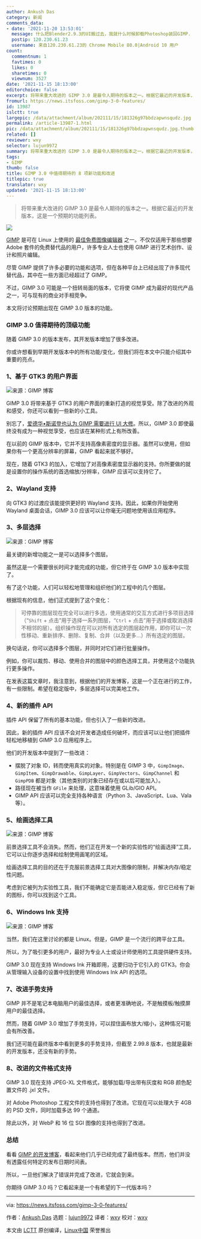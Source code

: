 ```yaml
---
author: Ankush Das
category: 新闻
comments_data:
- date: '2021-11-20 13:53:01'
  message: 什么把Blender2.9.3的UI搬过去，我就什么时候卸载Photoshop装回GIMP.
  postip: 120.230.61.23
  username: 来自120.230.61.23的 Chrome Mobile 80.0|Android 10 用户
count:
  commentnum: 1
  favtimes: 0
  likes: 0
  sharetimes: 0
  viewnum: 3527
date: '2021-11-15 18:13:00'
editorchoice: false
excerpt: 将带来重大改进的 GIMP 3.0 是最令人期待的版本之一。根据它最近的开发版本，这是一个预期的功能列表。
fromurl: https://news.itsfoss.com/gimp-3-0-features/
id: 13987
islctt: true
largepic: /data/attachment/album/202111/15/181326g97bbdzapwnsqudz.jpg
permalink: /article-13987-1.html
pic: /data/attachment/album/202111/15/181326g97bbdzapwnsqudz.jpg.thumb.jpg
related: []
reviewer: wxy
selector: lujun9972
summary: 将带来重大改进的 GIMP 3.0 是最令人期待的版本之一。根据它最近的开发版本，这是一个预期的功能列表。
tags:
- GIMP
thumb: false
title: GIMP 3.0 中值得期待的 8 项新功能和改进
titlepic: true
translator: wxy
updated: '2021-11-15 18:13:00'
---
```



> 
> 将带来重大改进的 GIMP 3.0 是最令人期待的版本之一。根据它最近的开发版本，这是一个预期的功能列表。
> 
> 
> 


![](/data/attachment/album/202111/15/181326g97bbdzapwnsqudz.jpg)


[GIMP](https://www.gimp.org/) 是可在 Linux 上使用的 [最佳免费图像编辑器](https://itsfoss.com/image-applications-ubuntu-linux/) 之一。不仅仅适用于那些想要 Adobe 套件的免费替代品的用户，许多专业人士也使用 GIMP 进行艺术创作、设计和照片编辑。


尽管 GIMP 提供了许多必要的功能和选项，但在各种平台上已经出现了许多现代替代品，其中在一些方面已经超过了 GIMP。


不过，GIMP 3.0 可能是一个扭转局面的版本，它将使 GIMP 成为最好的现代产品之一，可与现有的商业对手相竞争。


本文将讨论预期出现在 GIMP 3.0 版本的功能。


### GIMP 3.0 值得期待的顶级功能


随着 GIMP 3.0 的版本发布，其开发版本增加了很多改进。


你或许想看到早期开发版本中的所有功能/变化，但我们将在本文中只能介绍其中重要的亮点。


### 1、基于 GTK3 的用户界面


![来源：GIMP 博客](/data/attachment/album/202111/15/181327r3u32nfk03nbdzfn.png)


GIMP 3.0 将带来基于 GTK3 的用户界面的重新打造的视觉享受。除了改进的外观和感受，你还可以看到一些新的小工具。


别忘了，[爱德华•斯诺登也认为 GIMP 需要进行 UI 大修](https://news.itsfoss.com/gimp-ui-edward-snowden/)。所以，GIMP 3.0 即使最终没有成为一种视觉享受，也应该在某种形式上有所改善。


在以前的 GIMP 版本中，它并不支持高像素密度的显示器。虽然可以使用，但如果你有一个更高分辨率的屏幕，GIMP 看起来就不够好。


现在，随着 GTK3 的加入，它增加了对高像素密度显示器的支持。你所要做的就是设置你的操作系统的首选缩放/分辨率，GIMP 应该可以支持它了。


### 2、Wayland 支持


向 GTK3 的过渡应该能提供更好的 Wayland 支持。因此，如果你开始使用 Wayland 桌面会话，GIMP 3.0 应该可以让你毫无问题地使用该应用程序。


### 3、多层选择


![来源：GIMP 博客](/data/attachment/album/202111/15/181328y61jbjlwlbjb2ytw.png)


最关键的新增功能之一是可以选择多个图层。


虽然这是一个需要很长时间才能完成的功能，但它终于在 GIMP 3.0 版本中实现了。


有了这个功能，人们可以轻松地管理和组织他们的工程中的几个图层。


根据现有的信息，他们正式提到了这个变化：



> 
> 可停靠的图层现在完全可以进行多选，使用通常的交互方式进行多项目选择（“`Shift` + 点击”用于选择一系列图层，“`Ctrl` + 点击”用于选择或取消选择不相邻的层）。组织操作现在可以对所有选定的图层起作用，即你可以一次性移动、重新排序、删除、复制、合并（以及更多...）所有选定的图层。
> 
> 
> 


换句话说，你可以选择多个图层，并同时对它们进行批量操作。


例如，你可以裁剪、移动、使用合并的图层中的颜色选择工具，并使用这个功能执行更多操作。


在发表这篇文章时，我注意到，根据他们的开发博客，这是一个正在进行的工作，有一些限制。希望在稳定版中，多层选择可以完美地工作。


### 4、新的插件 API


插件 API 保留了所有的基本功能，但也引入了一些新的改进。


因此，新的插件 API 应该不会对开发者造成任何破坏，而应该可以让他们把插件轻松地移植到 GIMP 3.0 应用程序上。


他们的开发版本中提到了一些改进：


* 摆脱了对象 ID，转而使用真实的对象。特别是在 GIMP 3 中，`GimpImage`、`GimpItem`、`GimpDrawable`、`GimpLayer`、`GimpVectors`、`GimpChannel` 和 `GimpPDB` 都是对象（其他类别的对象已经存在或以后可能加入）。
* 路径现在被当作 `GFile` 来处理，这意味着使用 GLib/GIO API。
* GIMP API 应该可以完全支持各种语言（Python 3、JavaScript、Lua、Vala 等）。


### 5、绘画选择工具


![来源：GIMP 博客](/data/attachment/album/202111/15/181329rz05v777euxvd0ei.png)


前景选择工具不会消失。然而，他们正在开发一个新的实验性的“绘画选择”工具，它可以让你逐步选择和绘制使用画笔的区域。


绘画选择工具的目的还在于克服前景选择工具对大图像的限制，并解决内存/稳定性问题。


考虑到它被列为实验性工具，我们不能确定它是否能进入稳定版，但它已经有了新的图标，你可以找到这个工具。


### 6、Windows Ink 支持


![来源：GIMP 博客](/data/attachment/album/202111/15/181330qtwz8475bbwwtwc8.png)


当然，我们在这里讨论的都是 Linux。但是，GIMP 是一个流行的跨平台工具。


所以，为了吸引更多的用户，最好为专业人士或设计师使用的工具提供硬件支持。


GIMP 3.0 现在支持 Windows Ink 开箱即用，这要归功于它引入的 GTK3。你会从管理输入设备的设置中找到使用 Windows Ink API 的选项。


### 7、改进手势支持


GIMP 并不是笔记本电脑用户的最佳选择，或者更准确地说，不是触摸板/触摸屏用户的最佳选择。


然而，随着 GIMP 3.0 增加了手势支持，可以捏住画布放大/缩小，这种情况可能会有所改善。


我们还可能在最终版本中看到更多的手势支持，但截至 2.99.8 版本，也就是最新的开发版本，还没有新的手势。


### 8、改进的文件格式支持


GIMP 3.0 现在支持 JPEG-XL 文件格式，能够加载/导出带有灰度和 RGB 颜色配置文件的 .jxl 文件。


对 Adobe Photoshop 工程文件的支持也得到了改进。它现在可以处理大于 4GB 的 PSD 文件，同时加载多达 99 个通道。


除此以外，对 WebP 和 16 位 SGI 图像的支持也得到了改进。


### 总结


看看 [GIMP 的开发博客](https://www.gimp.org/news/2021/10/20/gimp-2-99-8-released/)，看起来他们几乎已经完成了最终版本。然而，他们并没有透露任何特定的发布日期时间表。


所以，一旦他们解决了错误并完成了改进，它就会到来。


你期待 GIMP 3.0 吗？它看起来是一个有希望的下一代版本吗？




---


via: <https://news.itsfoss.com/gimp-3-0-features/>


作者：[Ankush Das](https://news.itsfoss.com/author/ankush/) 选题：[lujun9972](https://github.com/lujun9972) 译者：[wxy](https://github.com/wxy) 校对：[wxy](https://github.com/wxy)


本文由 [LCTT](https://github.com/LCTT/TranslateProject) 原创编译，[Linux中国](https://linux.cn/) 荣誉推出